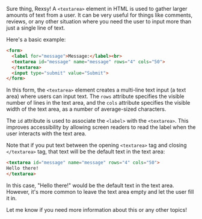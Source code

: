 Sure thing, Rexsy! A `<textarea>` element in HTML is used to gather larger amounts of text from a user. It can be very useful for things like comments, reviews, or any other situation where you need the user to input more than just a single line of text.

Here's a basic example:

```html
<form>
  <label for="message">Message:</label><br>
  <textarea id="message" name="message" rows="4" cols="50">
  </textarea>
  <input type="submit" value="Submit">
</form>
```

In this form, the `<textarea>` element creates a multi-line text input (a text area) where users can input text. The `rows` attribute specifies the visible number of lines in the text area, and the `cols` attribute specifies the visible width of the text area, as a number of average-sized characters.

The `id` attribute is used to associate the `<label>` with the `<textarea>`. This improves accessibility by allowing screen readers to read the label when the user interacts with the text area.

Note that if you put text between the opening `<textarea>` tag and closing `</textarea>` tag, that text will be the default text in the text area:

```html
<textarea id="message" name="message" rows="4" cols="50">
Hello there!
</textarea>
```

In this case, "Hello there!" would be the default text in the text area. However, it's more common to leave the text area empty and let the user fill it in.

Let me know if you need more information about this or any other topics!